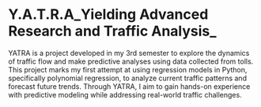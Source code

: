 # Y.A.T.R.A_Yielding Advanced Research and Traffic Analysis_
YATRA is a project developed in my 3rd semester to explore the dynamics of traffic flow and make predictive analyses using data collected from tolls. This project marks my first attempt at using regression models in Python, specifically polynomial regression, to analyze current traffic patterns and forecast future trends. Through YATRA, I aim to gain hands-on experience with predictive modeling while addressing real-world traffic challenges.
